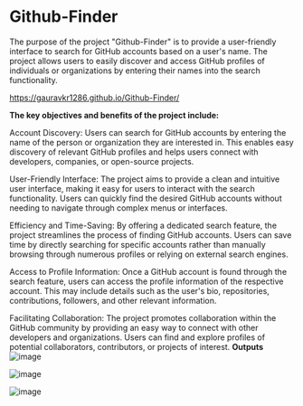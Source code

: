 # Github-Finder
The purpose of the project "Github-Finder" is to provide a user-friendly interface to search for GitHub accounts based on a user's name. The project allows users to easily discover and access GitHub profiles of individuals or organizations by entering their names into the search functionality.

https://gauravkr1286.github.io/Github-Finder/


**The key objectives and benefits of the project include:**

Account Discovery: Users can search for GitHub accounts by entering the name of the person or organization they are interested in. This enables easy discovery of relevant GitHub profiles and helps users connect with developers, companies, or open-source projects.

User-Friendly Interface: The project aims to provide a clean and intuitive user interface, making it easy for users to interact with the search functionality. Users can quickly find the desired GitHub accounts without needing to navigate through complex menus or interfaces.

Efficiency and Time-Saving: By offering a dedicated search feature, the project streamlines the process of finding GitHub accounts. Users can save time by directly searching for specific accounts rather than manually browsing through numerous profiles or relying on external search engines.

Access to Profile Information: Once a GitHub account is found through the search feature, users can access the profile information of the respective account. This may include details such as the user's bio, repositories, contributions, followers, and other relevant information.

Facilitating Collaboration: The project promotes collaboration within the GitHub community by providing an easy way to connect with other developers and organizations. Users can find and explore profiles of potential collaborators, contributors, or projects of interest.
**Outputs**
![image](https://github.com/Gauravkr1286/Github-Finder/assets/84120770/e89d93b5-6da2-4f96-8f91-44cffc213833)

![image](https://github.com/Gauravkr1286/Github-Finder/assets/84120770/ab215224-9dd7-4812-a156-3cf370cd80b3)

![image](https://github.com/Gauravkr1286/Github-Finder/assets/84120770/463a2218-4680-406a-8aa0-0369f6504dbb)
